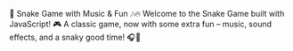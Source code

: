 🐍 Snake Game with Music & Fun 🎶🔥
Welcome to the Snake Game built with JavaScript! 🎮
A classic game, now with some extra fun – music, sound effects, and a snaky good time! 🎧🐍

